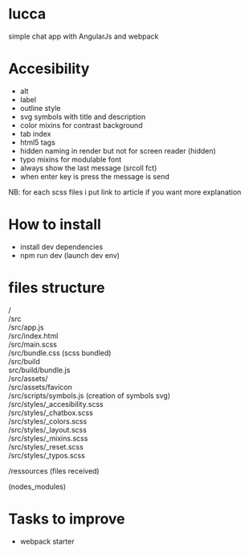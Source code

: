 # lucca

simple chat app with AngularJs and webpack

# Accesibility

- alt
- label
- outline style
- svg symbols with title and description
- color mixins for contrast background
- tab index
- html5 tags
- hidden naming in render but not for screen reader (hidden)
- typo mixins for modulable font
- always show the last message (srcoll fct)
- when enter key is press the message is send

NB: for each scss files i put link to article if you want more explanation

# How to install

- install dev dependencies
- npm run dev (launch dev env)

# files structure

/\
/src\
/src/app.js\
/src/index.html\
/src/main.scss\
/src/bundle.css (scss bundled)\
/src/build\
src/build/bundle.js\
/src/assets/\
/src/assets/favicon\
/src/scripts/symbols.js (creation of symbols svg)\
/src/styles/_accesibility.scss\
/src/styles/_chatbox.scss\
/src/styles/_colors.scss\
/src/styles/_layout.scss\
/src/styles/_mixins.scss\
/src/styles/_reset.scss\
/src/styles/_typos.scss


/ressources (files received)

(nodes_modules)




# Tasks to improve

- webpack starter
